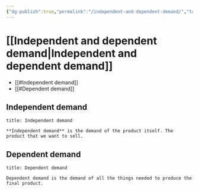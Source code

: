 ```yaml
---
{"dg-publish":true,"permalink":"/independent-and-dependent-demand/","tags":["UNI"]}
---
```


# [[Independent and dependent demand\|Independent and dependent demand]]

- [[#Independent demand]]
- [[#Dependent demand]]
## Independent demand

```ad-Definizione
title: Independent demand

**Independent demand** is the demand of the product itself. The product that we want to sell.

```

## Dependent demand

```ad-Definizione
title: Dependent demand

Dependent demand is the demand of all the things needed to produce the final product.

```


